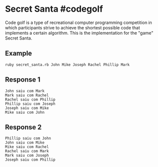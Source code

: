 Secret Santa #codegolf
============

Code golf is a type of recreational computer programming competition in which participants strive to achieve the shortest possible code that implements a certain algorithm.
This is the implementation for the "game" Secret Santa.

## Example
```
ruby secret_santa.rb John Mike Joseph Rachel Phillip Mark
```

## Response 1
```
John saiu com Mark
Mark saiu com Rachel
Rachel saiu com Phillip
Phillip saiu com Joseph
Joseph saiu com Mike
Mike saiu com John
```

## Response 2
```
Phillip saiu com John
John saiu com Mike
Mike saiu com Rachel
Rachel saiu com Mark
Mark saiu com Joseph
Joseph saiu com Phillip
```
